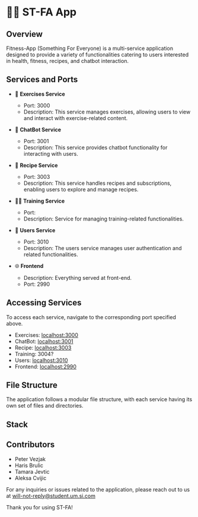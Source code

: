 # 🏋️‍♂️ ST-FA App

## Overview

Fitness-App (Something For Everyone) is a multi-service application designed to provide a variety of functionalities catering to users interested in health, fitness, recipes, and chatbot interaction.

## Services and Ports

- 💪 **Exercises Service**

  - Port: 3000
  - Description: This service manages exercises, allowing users to view and interact with exercise-related content.

- 🤖 **ChatBot Service**

  - Port: 3001
  - Description: This service provides chatbot functionality for interacting with users.

- 🍲 **Recipe Service**

  - Port: 3003
  - Description: This service handles recipes and subscriptions, enabling users to explore and manage recipes.

- 🏋️‍♂️ **Training Service**

  - Port:
  - Description: Service for managing training-related functionalities.

- 👤 **Users Service**

  - Port: 3010
  - Description: The users service manages user authentication and related functionalities.

- 🌐 **Frontend**

  - Description: Everything served at front-end.
  - Port: 2990

## Accessing Services

To access each service, navigate to the corresponding port specified above.

- Exercises: [localhost:3000](http://localhost:3000)
- ChatBot: [localhost:3001](http://localhost:3001)
- Recipe: [localhost:3003](http://localhost:3003)
- Training: 3004?
- Users: [localhost:3010](http://localhost:3010)
- Frontend: [localhost:2990](http://localhost:2990)

## File Structure

The application follows a modular file structure, with each service having its own set of files and directories.

## Stack

## Contributors

- Peter Vezjak
- Haris Brulic
- Tamara Jevtic
- Aleksa Cvijic

For any inquiries or issues related to the application, please reach out to us at will-not-reply@student.um.si.com

Thank you for using ST-FA!
